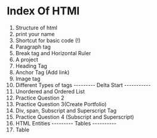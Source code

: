 # Index Of HTMl

1. Structure of html
2. print your name
3. Shortcut for basic code (!)
4. Paragraph tag
5. Break tag and Horizontal Ruler
6. A project
7. Heading Tag
8. Anchor Tag (Add link)
9. Image tag 
10. Different Types of tags
---------    Delta Start   -----------
1. Unordered and Ordered List
2. Practice Question 2
3. Practice Question 3(Create Portfolio)
4. Div, span, Subscript and Superscript Tag
5. Practice Question 4 (Subscript and Superscript)
6. HTML Entities
--------- Tables ----------
1. Table 